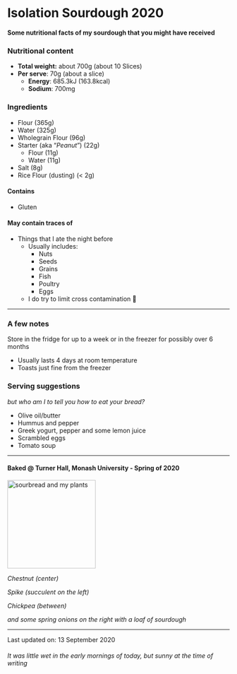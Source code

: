 # Isolation Sourdough 2020

**Some nutritional facts of my sourdough that you might have received**

### Nutritional content
* **Total weight:** about 700g (about 10 Slices)
* **Per serve**: 70g (about a slice)
  * **Energy**: 685.3kJ (163.8kcal)
  * **Sodium**: 700mg

### Ingredients
* Flour (365g)
* Water (325g)
* Wholegrain Flour (96g)
* Starter (aka “*Peanut*”) (22g) 
	* Flour (11g)
	* Water (11g) 
* Salt (8g)
* Rice Flour (dusting) (< 2g)

#### Contains 
  * Gluten

#### May contain traces of
* Things that I ate the night before
  * Usually includes:
    * Nuts
    * Seeds
    * Grains
    * Fish
    * Poultry
    * Eggs
  * I do try to limit cross contamination 🤞
---
### A few notes
Store in the fridge for up to a week or in the freezer for possibly over 6 months
* Usually lasts 4 days at room temperature
* Toasts just fine from the freezer

### Serving suggestions
*but who am I to tell you how to eat your bread?*
* Olive oil/butter
* Hummus and pepper
* Greek yogurt, pepper and some lemon juice
* Scrambled eggs
* Tomato soup

---
#### Baked @ Turner Hall, Monash University - Spring of 2020

<img src="https://i.imgur.com/x4b7eCF.png" alt="sourbread and my plants" width="200"/>

*Chestnut (center)* 

*Spike (succulent on the left)* 

*Chickpea (between)*

*and some spring onions on the right with a loaf of sourdough*

---
Last updated on: 13 September 2020 

###### It was little wet in the early mornings of today, but sunny at the time of writing